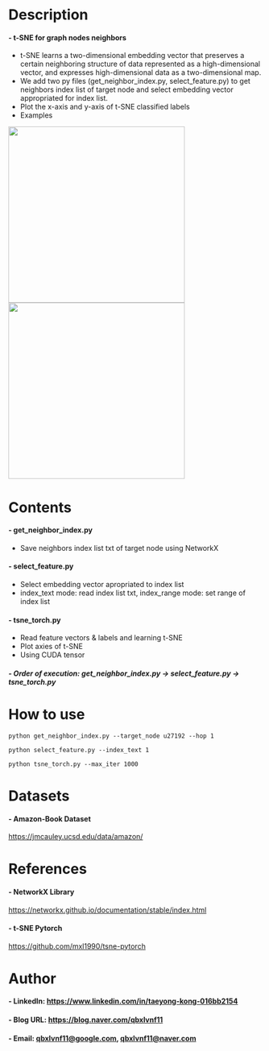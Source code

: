 

Description
=============

#### - t-SNE for graph nodes neighbors
  - t-SNE learns a two-dimensional embedding vector that preserves a certain neighboring structure of data represented as a high-dimensional vector, and expresses high-dimensional data as a two-dimensional map.
  - We add two py files (get_neighbor_index.py, select_feature.py) to get neighbors index list of target node and select embedding vector appropriated for index list.
  - Plot the x-axis and y-axis of t-SNE classified labels
  - Examples
 
<img src=https://user-images.githubusercontent.com/52263269/108198495-04b90c00-715f-11eb-9495-c38ad4cd531b.png width=350><img src=https://user-images.githubusercontent.com/52263269/108201966-cffb8380-7163-11eb-900f-5d04d7421212.png width=350>

Contents
=============

#### - get_neighbor_index.py
  - Save neighbors index list txt of target node using NetworkX
#### - select_feature.py
  - Select embedding vector apropriated to index list
  - index_text mode: read index list txt, index_range mode: set range of index list
#### - tsne_torch.py
  - Read feature vectors & labels and learning t-SNE
  - Plot axies of t-SNE
  - Using CUDA tensor

##### - Order of execution: get_neighbor_index.py -> select_feature.py -> tsne_torch.py

How to use
=============

```
python get_neighbor_index.py --target_node u27192 --hop 1
```

```
python select_feature.py --index_text 1
```

```
python tsne_torch.py --max_iter 1000
```

Datasets
=============

#### - Amazon-Book Dataset

https://jmcauley.ucsd.edu/data/amazon/

References
=============

#### - NetworkX Library

https://networkx.github.io/documentation/stable/index.html

#### - t-SNE Pytorch

https://github.com/mxl1990/tsne-pytorch

Author
=============

#### - LinkedIn: https://www.linkedin.com/in/taeyong-kong-016bb2154

#### - Blog URL: https://blog.naver.com/qbxlvnf11

#### - Email: qbxlvnf11@google.com, qbxlvnf11@naver.com
